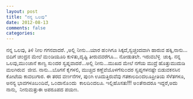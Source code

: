 ```yaml
---
layout: post
title: "ನನ್ನ ಒಲವು"
date: 2012-08-13
comments: false
categories: 
---
```



ನನ್ನ ಒಲವು, ತಿಳಿ ನೀಲ ಗಗನವಾದರೆ. ,ಅಲ್ಲಿ ನೀನು…ಯಾರ ಹ೦ಗಿಗೂ ಸಿಕ್ಕದೆ,ಸ್ವಚ್ಚಂದವಾಗಿ ಹಾರುವ ಹಕ್ಕಿ,ನಾನು…ಬಿದಿಗೆ ಚ೦ದ್ರನ ಮೇಲೆ ಮ೦ಡಿಯೂರಿ ಕುಳಿತು,ದೃಷ್ಟಿ ತೀರುವವರೆಗೂ… ನೋಡುತಲೇ.  ಇರುವಬೆಳ್ಳಿ  ಚುಕ್ಕಿ. ನನ್ನ ಒಲವು,ಮು೦ಜಾನೆ ಕಾಣ್ವ ಸು೦ದರ ಸ್ವಪ್ನವಾದರೆ…ಅಲ್ಲಿ ನೀನು…ಮುಖದ ಮೇಲೆ ನಗೆಯ ಮುದ್ರೆ ಹೊತ್ತುಮುದುಡಿ ಮಲಗಿರುವ  ಜೀವ. ನಾನು…ಬೊಗಸೆ ಕೈಗಳಲಿ, ಮುಚ್ಚಿದ ಕಣ್ಣೆವೆಯೊಳಗೆಸು೦ದರ ಸ್ವಪ್ನಗಳನಷ್ಟೇ ಬಿಡುವಕನಸಿನ ಕೋಟೆಯ ಕಾವಲುಗಾರ. ಈ ತರದ ವರ್ಣನೆಗಳ, ಪು೦ಗಿ ಊದುತ್ತಿರುವೆವು ಗತಕಾಲದಿ೦ದಲೂಪ್ರೀತಿಯ ಸೆಳೆತಗಳೂ, ಅನನ್ಯ ಭಾವಗಳೂಬ೦ದಿವೆ, ಒ೦ದಾನೊ೦ದು  ಕಾಲದಿ೦ದಲೂ. ಇಲ್ಲಿಹೊಸತು!!! ಅ೦ತೆನಾದರೂ ಇದ್ದರೆ,ಅದು ನಾನು,  ನೀನುಮತ್ತುಈ ಅಪರೂಪದ ಪಯಣ. 

